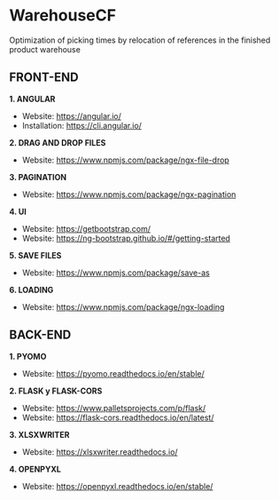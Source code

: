 # WarehouseCF
Optimization of picking times by relocation of references in the finished product warehouse


## FRONT-END

**1. ANGULAR**
- Website: https://angular.io/
- Installation: https://cli.angular.io/

**2. DRAG AND DROP FILES**
- Website: https://www.npmjs.com/package/ngx-file-drop

**3. PAGINATION**
- Website: https://www.npmjs.com/package/ngx-pagination

**4. UI**
- Website: https://getbootstrap.com/
- Website: https://ng-bootstrap.github.io/#/getting-started

**5. SAVE FILES**
- Website: https://www.npmjs.com/package/save-as

**6. LOADING**
- Website: https://www.npmjs.com/package/ngx-loading


## BACK-END
**1. PYOMO**
- Website: https://pyomo.readthedocs.io/en/stable/

**2. FLASK y FLASK-CORS**
- Website: https://www.palletsprojects.com/p/flask/
- Website: https://flask-cors.readthedocs.io/en/latest/

**3. XLSXWRITER**
- Website: https://xlsxwriter.readthedocs.io/

**4. OPENPYXL**
- Website: https://openpyxl.readthedocs.io/en/stable/
